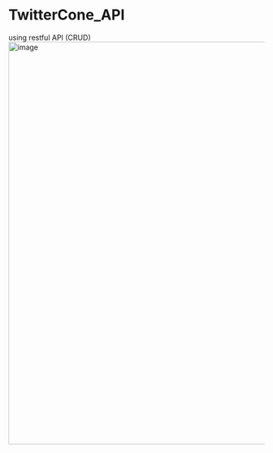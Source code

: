 # TwitterCone_API
using restful API  (CRUD)
<img width="1055" height="792" alt="image" src="https://github.com/user-attachments/assets/c5f91ca0-dcc8-4453-ba6a-52aaa2e4093e" />

